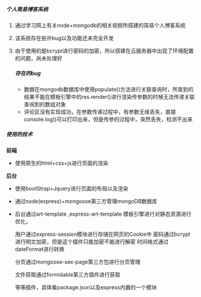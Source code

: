 ##### 个人简易博客系统

1. 通过学习网上有关node+mongodb的相关视频所搭建的简易个人博客系统

2. 该系统存在些许bug以及功能还未完全开发

3. 由于使用的是bcrypt进行密码的加密，所以搭建在云服务器中出现了环境配置的问题，尚未处理好

   ##### 存在的bug

   - 数据在mongodb数据库中使用populate()方法进行关联查询时，所查到的结果不能在模板引擎中的res.render()进行渲染传参数的时候无法传递关联查询到的数组对象
   - 评论区没有实现成功，在参数传递过程中，有参数无缘丢失，直接console.log()可以打印出来，但是传参的过程中，突然丢失，检测不出来

##### 使用的技术

**前端**

- 使用原生的html+css+js进行页面的渲染

**后台**

- 使用bootStrap+Jquery进行页面的布局以及渲染

- 通过node(express)+mongoose第三方管理mongoDB数据库

- 后台通过art-template ,express-art-template 模板引擎进行对静态资源进行优化，

  用户通过express-session模块进行存储在网页的Cookie中
  密码通过bcrypt进行明文加密，但是这个插件只能加密不能进行解密
  时间格式通过dateFormat进行转换

  分页通过mongoose-sex-page第三方包进行分页管理

  文件获取通过formidable第三方插件进行获取

  等等插件，具体看package.json以及express内置的一个模块















